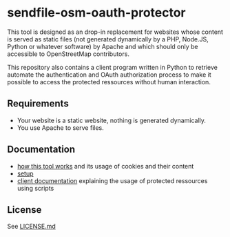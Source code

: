 # sendfile-osm-oauth-protector

This tool is designed as an drop-in replacement for websites whose content is
served as static files (not generated dynamically by a PHP, Node.JS, Python or whatever software)
by Apache and which should only be accessible to OpenStreetMap contributors.

This repository also contains a client program written in Python to retrieve
automate the authentication and OAuth authorization process to make it possible
to access the protected ressources without human interaction.

## Requirements

* Your website is a static website, nothing is generated dynamically.
* You use Apache to serve files.

## Documentation

* [how this tool works](doc/cookie.md) and its usage of cookies and their content
* [setup](doc/setup.md)
* [client documentation](doc/client.md) explaining the usage of protected ressources using scripts

## License

See [LICENSE.md](LICENSE.md)

